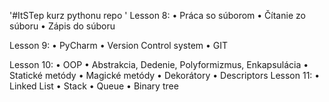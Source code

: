 '#ItSTep kurz pythonu repo ' 
Lesson 8:   • Práca so súborom
            • Čítanie zo súboru
            • Zápis do súboru

Lesson 9:   • PyCharm
            • Version Control system
            • GIT

Lesson 10:   • OOP 
            • Abstrakcia, Dedenie, Polyformizmus, Enkapsulácia 
            • Statické metódy 
            • Magické metódy 
            • Dekorátory 
            • Descriptors
Lesson 11:  • Linked List
            • Stack
            • Queue
            • Binary tree